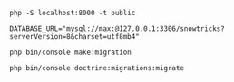 
```shell
php -S localhost:8000 -t public
```


```dotenv
DATABASE_URL="mysql://max:@127.0.0.1:3306/snowtricks?serverVersion=8&charset=utf8mb4"
```

```shell
php bin/console make:migration
```

```shell
php bin/console doctrine:migrations:migrate
```